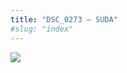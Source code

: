 ```yaml
---
title: "DSC_0273 – SUDA"
#slug: "index"
---
```


[![](/wp-content/2015/05/DSC_0273-300x201.jpg)](/wp-content/2015/05/DSC_0273.jpg)